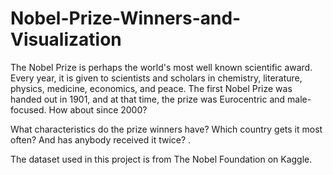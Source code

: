 # Nobel-Prize-Winners-and-Visualization

The Nobel Prize is perhaps the world's most well known scientific award. Every year, it is given to scientists and scholars in chemistry, literature, physics, medicine, economics, and peace. The first Nobel Prize was handed out in 1901, and at that time, the prize was Eurocentric and male-focused. How about since 2000?

What characteristics do the prize winners have? Which country gets it most often? And has anybody received it twice? .

The dataset used in this project is from The Nobel Foundation on Kaggle.
